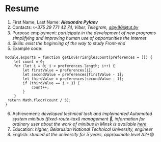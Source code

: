 # Resume

1.	First Name, Last Name: _**Alexandre Pylaev**_
2.	Contacts: *:telephone_receiver:+375 29 771 42 74, Viber, Telegram, alpy86@tut.by*
3.	Purpose employment: *participate in the development of new programs simplifying and improving human use of opportunities the Internet*
4.	Skills: *exist the beginning of the way to study Front-end*
5.	Example code: 
```
module.exports = function getLoveTrianglesCount(preferences = []) {
	let count = 0;  
	for (let i = 0; i < preferences.length; i++) {
		let firstValue = preferences[i];
		let secondValue = preferences[firstValue - 1];
		let thirdValue = preferences[secondValue - 1];
		if (thirdValue == i + 1) {
			count++;
 		}
	}
 return Math.floor(count / 3); 
}
```
6.	Achievement: *developed technical task and implemented Automated system minibus (fixed-route-taxi) management :minibus:, information for ordinary user about the work of minibus in Minsk is available [here](http://gusts.minsk.by/routetaxi)*
7.	Education: *higher, Belarusian National Technical University, engineer*
8.	English: *studied at the university for 5 years, approximate level A2+*:smile: